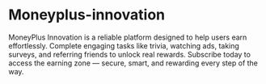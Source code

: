 # Moneyplus-innovation
MoneyPlus Innovation is a reliable platform designed to help users earn effortlessly. Complete engaging tasks like trivia, watching ads, taking surveys, and referring friends to unlock real rewards. Subscribe today to access the earning zone — secure, smart, and rewarding every step of the way. 
